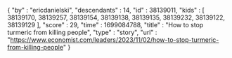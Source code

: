 {
  "by" : "ericdanielski",
  "descendants" : 14,
  "id" : 38139011,
  "kids" : [ 38139170, 38139257, 38139154, 38139138, 38139135, 38139232, 38139122, 38139129 ],
  "score" : 29,
  "time" : 1699084788,
  "title" : "How to stop turmeric from killing people",
  "type" : "story",
  "url" : "https://www.economist.com/leaders/2023/11/02/how-to-stop-turmeric-from-killing-people"
}
